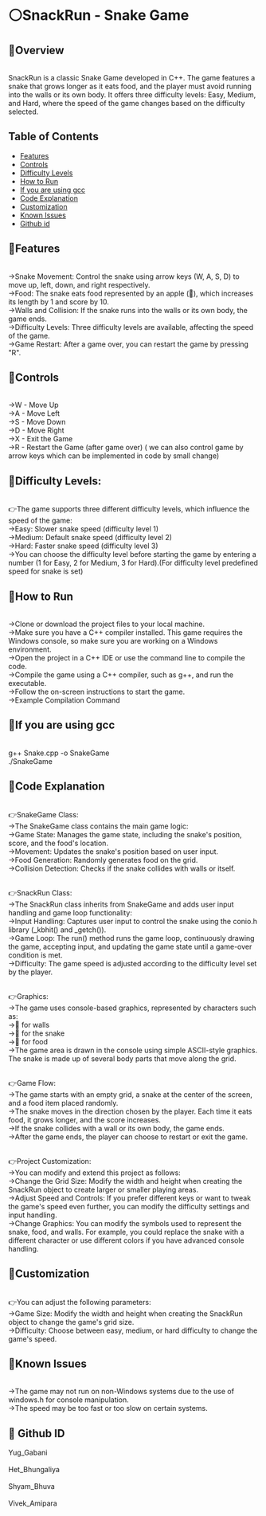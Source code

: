 <h1>⚪️SnackRun - Snake Game</h1>


<h2>🔴Overview</h2>

<br>SnackRun is a classic Snake Game developed in C++. The game features a snake that grows longer as it eats food, and the player must avoid running into the walls or its own body. It offers three difficulty levels: Easy, Medium, and Hard, where the speed of the game changes based on the difficulty selected.

## Table of Contents
- [Features](#features)
- [Controls](#controls)
- [Difficulty Levels](#difficulty-levels)
- [How to Run](#how-to-run)
- [If you are using gcc](#if-you-are-using-gcc)
- [Code Explanation](#code-explanation)
- [Customization](#customization)
- [Known Issues](#known-issues)
- [Github id](#github-id)

<h2>🔴Features</h2>

<br>→Snake Movement: Control the snake using arrow keys (W, A, S, D) to move up, left, down, and right respectively.
<br>→Food: The snake eats food represented by an apple (🍎), which increases its length by 1 and score by 10.
<br>→Walls and Collision: If the snake runs into the walls or its own body, the game ends.
<br>→Difficulty Levels: Three difficulty levels are available, affecting the speed of the game.
<br>→Game Restart: After a game over, you can restart the game by pressing "R".

<h2>🔴Controls</h2>

<br>→W - Move Up
<br>→A - Move Left
<br>→S - Move Down
<br>→D - Move Right
<br>→X - Exit the Game
<br>→R - Restart the Game (after game over) ( we can also control game by arrow keys which can be implemented in code by small change)

<h2>🔴Difficulty Levels:</h2>
<br>👉The game supports three different difficulty levels, which influence the speed of the game:
<br>→Easy: Slower snake speed (difficulty level 1)
<br>→Medium: Default snake speed (difficulty level 2)
<br>→Hard: Faster snake speed (difficulty level 3)
<br>→You can choose the difficulty level before starting the game by entering a number (1 for Easy, 2 for Medium, 3 for Hard).(For difficulty level predefined speed for snake is set)

<h2>🔴How to Run</h2>

<br>→Clone or download the project files to your local machine.
<br>→Make sure you have a C++ compiler installed. This game requires the Windows console, so make sure you are working on a Windows environment.
<br>→Open the project in a C++ IDE or use the command line to compile the code.
<br>→Compile the game using a C++ compiler, such as g++, and run the executable.
<br>→Follow the on-screen instructions to start the game.
<br>→Example Compilation Command

<h2>🔴If you are using gcc</h2>

<br>g++ Snake.cpp -o SnakeGame
<br>./SnakeGame

<h2>🔴Code Explanation</h2>

<br>👉SnakeGame Class:
<br>  →The SnakeGame class contains the main game logic:
<br>→Game State: Manages the game state, including the snake's position, score, and the food's location.
<br>→Movement: Updates the snake's position based on user input.
<br>→Food Generation: Randomly generates food on the grid.
<br>→Collision Detection: Checks if the snake collides with walls or itself.

<br>👉SnackRun Class:
<br>→The SnackRun class inherits from SnakeGame and adds user input handling and game loop functionality:
<br>→Input Handling: Captures user input to control the snake using the conio.h library (_kbhit() and _getch()).
<br>→Game Loop: The run() method runs the game loop, continuously drawing the game, accepting input, and updating the game state until a game-over condition is met.
<br>→Difficulty: The game speed is adjusted according to the difficulty level set by the player.

<br>👉Graphics:
<br>→The game uses console-based graphics, represented by characters such as:
<br>→🧱 for walls
<br>→🐍 for the snake
<br>→🍎 for food
<br>→The game area is drawn in the console using simple ASCII-style graphics. The snake is made up of several body parts that move along the grid.

<br>👉Game Flow:
<br>→The game starts with an empty grid, a snake at the center of the screen, and a food item placed randomly.
<br>→The snake moves in the direction chosen by the player. Each time it eats food, it grows longer, and the score increases.
<br>→If the snake collides with a wall or its own body, the game ends.
<br>→After the game ends, the player can choose to restart or exit the game.

<br>👉Project Customization:
<br>→You can modify and extend this project as follows:
<br>→Change the Grid Size: Modify the width and height when creating the SnackRun object to create larger or smaller playing areas.
<br>→Adjust Speed and Controls: If you prefer different keys or want to tweak the game's speed even further, you can modify the difficulty settings and input handling.
<br>→Change Graphics: You can modify the symbols used to represent the snake, food, and walls. For example, you could replace the snake with a different character or use different colors if you have advanced console handling.

<h2>🔴Customization</h2>
<br>👉You can adjust the following parameters:
<br>→Game Size: Modify the width and height when creating the SnackRun object to change the game's grid size.
<br>→Difficulty: Choose between easy, medium, or hard difficulty to change the game's speed.

<h2>🔴Known Issues</h2>

<br>→The game may not run on non-Windows systems due to the use of windows.h for console manipulation.
<br>→The speed may be too fast or too slow on certain systems.

<h2>🔴 Github ID</h2>

<a href="https://github.com/Yug-Gabani" style="text-decoration: none; display: block;">Yug_Gabani</a><br>
<a href="https://github.com/hetpatel06" style="text-decoration: none; display: block;">Het_Bhungaliya</a><br>
<a href="https://github.com/shyambhuva" style="text-decoration: none; display: block;">Shyam_Bhuva</a><br>
<a href="https://github.com/VivekAmipara05" style="text-decoration: none; display: block;">Vivek_Amipara</a><br>
